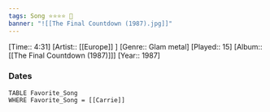 ```yaml
---
tags: Song ⭐⭐⭐⭐ 💛
banner: "![[The Final Countdown (1987).jpg]]"
---
```

[Time:: 4:31]
[Artist:: [[Europe]] ]
[Genre:: Glam metal]
[Played:: 15]
[Album:: [[The Final Countdown (1987)]]]
[Year:: 1987]
### Dates
````dataview
TABLE Favorite_Song
WHERE Favorite_Song = [[Carrie]]
````